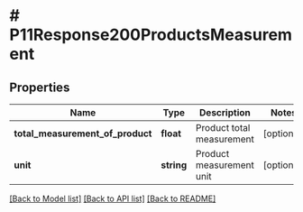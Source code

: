 # # P11Response200ProductsMeasurement

## Properties

Name | Type | Description | Notes
------------ | ------------- | ------------- | -------------
**total_measurement_of_product** | **float** | Product total measurement | [optional]
**unit** | **string** | Product measurement unit | [optional]

[[Back to Model list]](../../README.md#models) [[Back to API list]](../../README.md#endpoints) [[Back to README]](../../README.md)
